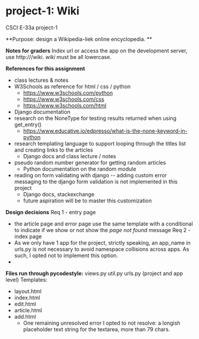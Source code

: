 # project-1: Wiki 
CSCI E-33a project-1 

**Purpose: design a Wikipedia-liek online encyclopedia. **

**Notes for graders**
Index url or access the app on the development server, use http://<ip address or server name>/wiki.  _wiki_ must be all lowercase. 
  
**References for this assignment**
* class lectures & notes
* W3Schools as reference for html / css / python
  * https://www.w3schools.com/python
  * https://www.w3schools.com/css
  * https://www.w3schools.com/html
* Django documentation
* research on the NoneType for testing results returned when using get_entry()
  * https://www.educative.io/edpresso/what-is-the-none-keyword-in-python
* research templating language to support looping through the titles list and creating links to the articles
  * Django docs and class lecture / notes
* pseudo random number generator for getting random articles
  * Python documentation on the random module
* reading on form validating with django -- adding custom error messaging to the django form validation is not implemented in this project
  * Django docs, stackexchange
  * future aspiration will be to master this customization
 
 **Design decisions**
 Req 1 - entry page
 * the article page and error page use the same template with a conditional to indicate if we show or not show the _page not found_ message
 Req 2 - index page
 * As we only have 1 app for the project, strictly speaking, an app_name in urls.py is not necessary to avoid namespace collisions across apps. As such, I opted not to implement this option. 
 *

**Files run through pycodestyle:**
views.py
util.py
urls.py (project and app level)
Templates:
* layout.html
* index.html
* edit.html
* article.html
* add.html
  * One remaining unresolved error I opted to not resolve: a longish placeholder text string for the textarea, more than 79 chars. 


